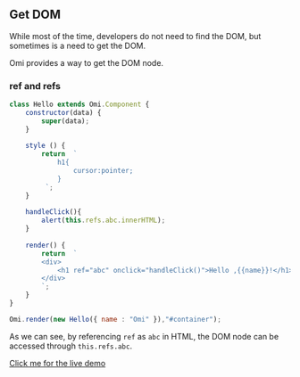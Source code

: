 ## Get DOM

While most of the time, developers do not need to find the DOM, but sometimes is a need to get the DOM.

Omi provides a way to get the DOM node.

### ref and refs

```js
class Hello extends Omi.Component {
    constructor(data) {
        super(data);
    }
    
    style () {
        return  `
            h1{
                cursor:pointer;
            }
         `;
    }
    
    handleClick(){
        alert(this.refs.abc.innerHTML);
    }
    
    render() {
        return  `
        <div>
            <h1 ref="abc" onclick="handleClick()">Hello ,{{name}}!</h1>
        </div>
        `;
    }
}

Omi.render(new Hello({ name : "Omi" }),"#container");
```

As we can see, by referencing `ref` as `abc` in HTML, the DOM node can be accessed through `this.refs.abc`.

<a href="http://alloyteam.github.io/omi/website/redirect.html?type=ref" target="_blank">Click me for the live demo</a>
